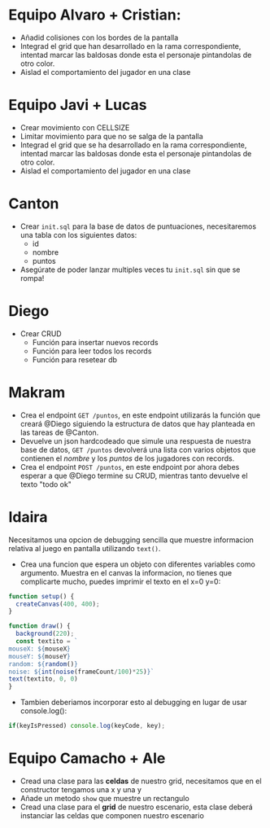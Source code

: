 # Equipo Alvaro + Cristian:

- Añadid colisiones con los bordes de la pantalla
- Integrad el grid que han desarrollado en la rama correspondiente, intentad marcar las baldosas donde esta el personaje pintandolas de otro color.
- Aislad el comportamiento del jugador en una clase

# Equipo Javi + Lucas

- Crear movimiento con CELLSIZE
- Limitar movimiento para que no se salga de la pantalla
- Integrad el grid que se ha desarrollado en la rama correspondiente, intentad marcar las baldosas donde esta el personaje pintandolas de otro color.
- Aislad el comportamiento del jugador en una clase

# Canton

- Crear `init.sql` para la base de datos de puntuaciones, necesitaremos una tabla con los siguientes datos:
    - id
    - nombre
    - puntos
- Asegúrate de poder lanzar multiples veces tu `init.sql` sin que se rompa!

# Diego

- Crear CRUD
    - Función para insertar nuevos records
    - Función para leer todos los records
    - Función para resetear db

# Makram

- Crea el endpoint `GET /puntos`, en este endpoint utilizarás la función que creará @Diego siguiendo la estructura de datos que hay planteada en las tareas de @Canton.
- Devuelve un json hardcodeado que simule una respuesta de nuestra base de datos, `GET /puntos` devolverá una lista con varios objetos que contienen el *nombre* y los *puntos* de los jugadores con records.
- Crea el endpoint `POST /puntos`, en este endpoint por ahora debes esperar a que @Diego termine su CRUD, mientras tanto devuelve el texto "todo ok"

# Idaira

Necesitamos una opcion de debugging sencilla que muestre informacion relativa al juego en pantalla utilizando `text()`.
- Crea una funcion que espera un objeto con diferentes variables como argumento. Muestra en el canvas la informacion, no tienes que complicarte mucho, puedes imprimir el texto en el x=0 y=0:

```js
function setup() {
  createCanvas(400, 400);
}

function draw() {
  background(220);
  const textito = `
mouseX: ${mouseX} 
mouseY: ${mouseY}
random: ${random()}
noise: ${int(noise(frameCount/100)*25)}`
text(textito, 0, 0)
}
```
- Tambien deberiamos incorporar esto al debugging en lugar de usar console.log():
```js
if(keyIsPressed) console.log(keyCode, key);
```

# Equipo Camacho + Ale

- Cread una clase para las **celdas** de nuestro grid, necesitamos que en el constructor tengamos una x y una y
- Añade un metodo `show` que muestre un rectangulo
- Cread una clase para el **grid** de nuestro escenario, esta clase deberá instanciar las celdas que componen nuestro escenario

